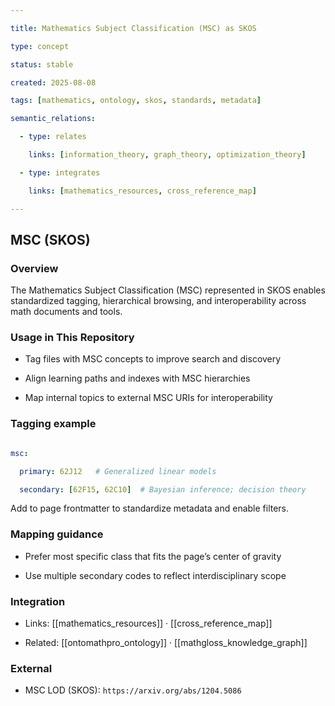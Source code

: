 ```yaml
---

title: Mathematics Subject Classification (MSC) as SKOS

type: concept

status: stable

created: 2025-08-08

tags: [mathematics, ontology, skos, standards, metadata]

semantic_relations:

  - type: relates

    links: [information_theory, graph_theory, optimization_theory]

  - type: integrates

    links: [mathematics_resources, cross_reference_map]

---
```


## MSC (SKOS)

### Overview

The Mathematics Subject Classification (MSC) represented in SKOS enables standardized tagging, hierarchical browsing, and interoperability across math documents and tools.

### Usage in This Repository

- Tag files with MSC concepts to improve search and discovery

- Align learning paths and indexes with MSC hierarchies

- Map internal topics to external MSC URIs for interoperability

### Tagging example

```yaml

msc:

  primary: 62J12   # Generalized linear models

  secondary: [62F15, 62C10]  # Bayesian inference; decision theory

```

Add to page frontmatter to standardize metadata and enable filters.

### Mapping guidance

- Prefer most specific class that fits the page’s center of gravity

- Use multiple secondary codes to reflect interdisciplinary scope

### Integration

- Links: [[mathematics_resources]] · [[cross_reference_map]]

- Related: [[ontomathpro_ontology]] · [[mathgloss_knowledge_graph]]

### External

- MSC LOD (SKOS): `https://arxiv.org/abs/1204.5086`

